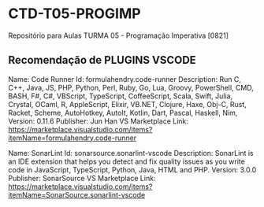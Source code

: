 # CTD-T05-PROGIMP
Repositório para Aulas TURMA 05 - Programação Imperativa [0821]

## Recomendação de PLUGINS VSCODE
Name: Code Runner
Id: formulahendry.code-runner
Description: Run C, C++, Java, JS, PHP, Python, Perl, Ruby, Go, Lua, Groovy, PowerShell, CMD, BASH, F#, C#, VBScript, TypeScript, CoffeeScript, Scala, Swift, Julia, Crystal, OCaml, R, AppleScript, Elixir, VB.NET, Clojure, Haxe, Obj-C, Rust, Racket, Scheme, AutoHotkey, AutoIt, Kotlin, Dart, Pascal, Haskell, Nim, 
Version: 0.11.6
Publisher: Jun Han
VS Marketplace Link: https://marketplace.visualstudio.com/items?itemName=formulahendry.code-runner

Name: SonarLint
Id: sonarsource.sonarlint-vscode
Description: SonarLint is an IDE extension that helps you detect and fix quality issues as you write code in JavaScript, TypeScript, Python, Java, HTML and PHP.
Version: 3.0.0
Publisher: SonarSource
VS Marketplace Link: https://marketplace.visualstudio.com/items?itemName=SonarSource.sonarlint-vscode